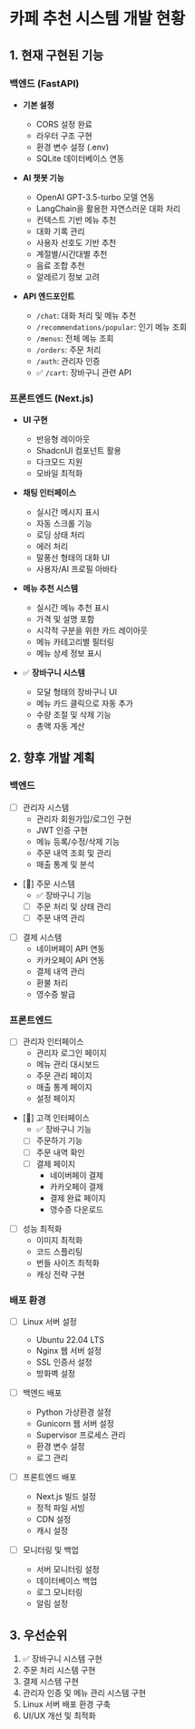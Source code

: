 # 카페 추천 시스템 개발 현황

## 1. 현재 구현된 기능

### 백엔드 (FastAPI)
- **기본 설정**
  - CORS 설정 완료
  - 라우터 구조 구현
  - 환경 변수 설정 (.env)
  - SQLite 데이터베이스 연동

- **AI 챗봇 기능**
  - OpenAI GPT-3.5-turbo 모델 연동
  - LangChain을 활용한 자연스러운 대화 처리
  - 컨텍스트 기반 메뉴 추천
  - 대화 기록 관리
  - 사용자 선호도 기반 추천
  - 계절별/시간대별 추천
  - 음료 조합 추천
  - 알레르기 정보 고려

- **API 엔드포인트**
  - `/chat`: 대화 처리 및 메뉴 추천
  - `/recommendations/popular`: 인기 메뉴 조회
  - `/menus`: 전체 메뉴 조회
  - `/orders`: 주문 처리
  - `/auth`: 관리자 인증
  - ✅ `/cart`: 장바구니 관련 API

### 프론트엔드 (Next.js)
- **UI 구현**
  - 반응형 레이아웃
  - ShadcnUI 컴포넌트 활용
  - 다크모드 지원
  - 모바일 최적화

- **채팅 인터페이스**
  - 실시간 메시지 표시
  - 자동 스크롤 기능
  - 로딩 상태 처리
  - 에러 처리
  - 말풍선 형태의 대화 UI
  - 사용자/AI 프로필 아바타

- **메뉴 추천 시스템**
  - 실시간 메뉴 추천 표시
  - 가격 및 설명 포함
  - 시각적 구분을 위한 카드 레이아웃
  - 메뉴 카테고리별 필터링
  - 메뉴 상세 정보 표시

- ✅ **장바구니 시스템**
  - 모달 형태의 장바구니 UI
  - 메뉴 카드 클릭으로 자동 추가
  - 수량 조절 및 삭제 기능
  - 총액 자동 계산

## 2. 향후 개발 계획

### 백엔드
- [ ] 관리자 시스템
  - 관리자 회원가입/로그인 구현
  - JWT 인증 구현
  - 메뉴 등록/수정/삭제 기능
  - 주문 내역 조회 및 관리
  - 매출 통계 및 분석

- [🔄] 주문 시스템
  - ✅ 장바구니 기능
  - [ ] 주문 처리 및 상태 관리
  - [ ] 주문 내역 관리

- [ ] 결제 시스템
  - 네이버페이 API 연동
  - 카카오페이 API 연동
  - 결제 내역 관리
  - 환불 처리
  - 영수증 발급

### 프론트엔드
- [ ] 관리자 인터페이스
  - 관리자 로그인 페이지
  - 메뉴 관리 대시보드
  - 주문 관리 페이지
  - 매출 통계 페이지
  - 설정 페이지

- [🔄] 고객 인터페이스
  - ✅ 장바구니 기능
  - [ ] 주문하기 기능
  - [ ] 주문 내역 확인
  - [ ] 결제 페이지
    - 네이버페이 결제
    - 카카오페이 결제
    - 결제 완료 페이지
    - 영수증 다운로드

- [ ] 성능 최적화
  - 이미지 최적화
  - 코드 스플리팅
  - 번들 사이즈 최적화
  - 캐싱 전략 구현

### 배포 환경
- [ ] Linux 서버 설정
  - Ubuntu 22.04 LTS
  - Nginx 웹 서버 설정
  - SSL 인증서 설정
  - 방화벽 설정

- [ ] 백엔드 배포
  - Python 가상환경 설정
  - Gunicorn 웹 서버 설정
  - Supervisor 프로세스 관리
  - 환경 변수 설정
  - 로그 관리

- [ ] 프론트엔드 배포
  - Next.js 빌드 설정
  - 정적 파일 서빙
  - CDN 설정
  - 캐시 설정

- [ ] 모니터링 및 백업
  - 서버 모니터링 설정
  - 데이터베이스 백업
  - 로그 모니터링
  - 알림 설정

## 3. 우선순위

1. ✅ 장바구니 시스템 구현
2. 주문 처리 시스템 구현
3. 결제 시스템 구현
4. 관리자 인증 및 메뉴 관리 시스템 구현
5. Linux 서버 배포 환경 구축
6. UI/UX 개선 및 최적화 